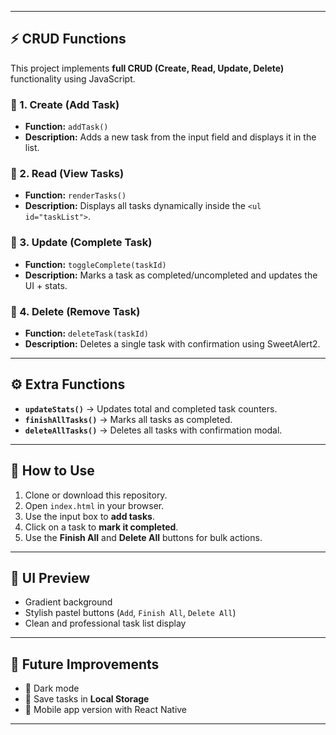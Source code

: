
---

## ⚡ CRUD Functions  

This project implements **full CRUD (Create, Read, Update, Delete)** functionality using JavaScript.  

### 🔹 1. Create (Add Task)  
- **Function:** `addTask()`  
- **Description:** Adds a new task from the input field and displays it in the list.  

### 🔹 2. Read (View Tasks)  
- **Function:** `renderTasks()`  
- **Description:** Displays all tasks dynamically inside the `<ul id="taskList">`.  

### 🔹 3. Update (Complete Task)  
- **Function:** `toggleComplete(taskId)`  
- **Description:** Marks a task as completed/uncompleted and updates the UI + stats.  

### 🔹 4. Delete (Remove Task)  
- **Function:** `deleteTask(taskId)`  
- **Description:** Deletes a single task with confirmation using SweetAlert2.  

---

## ⚙️ Extra Functions  

- **`updateStats()`** → Updates total and completed task counters.  
- **`finishAllTasks()`** → Marks all tasks as completed.  
- **`deleteAllTasks()`** → Deletes all tasks with confirmation modal.  

---

## 📖 How to Use  
1. Clone or download this repository.  
2. Open `index.html` in your browser.  
3. Use the input box to **add tasks**.  
4. Click on a task to **mark it completed**.  
5. Use the **Finish All** and **Delete All** buttons for bulk actions.  

---

## 🎨 UI Preview  
- Gradient background  
- Stylish pastel buttons (`Add`, `Finish All`, `Delete All`)  
- Clean and professional task list display  

---

## 🔮 Future Improvements  
- 🌙 Dark mode  
- 💾 Save tasks in **Local Storage**  
- 📱 Mobile app version with React Native  

---

